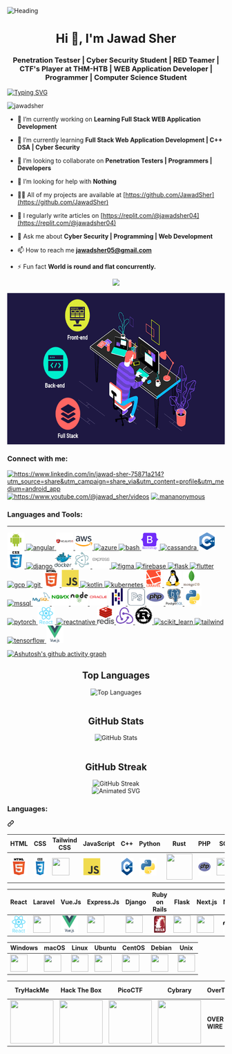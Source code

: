 ![Heading](https://camo.githubusercontent.com/4052adea05ff86d2363c8509099905444637394b603a684f544b5d89d344f362/68747470733a2f2f6d69726f2e6d656469756d2e636f6d2f76322f726573697a653a6669743a323030302f312a2d6e744c33447376632d644a35634c475274537545772e676966)
<h1 align="center">Hi 👋, I'm Jawad Sher</h1>
<h3 align="center">Penetration Testser | Cyber Security Student | RED Teamer | CTF's Player at THM-HTB | WEB Application Developer | Programmer | Computer Science Student</h3>
<a href="https://git.io/typing-svg"><img src="https://readme-typing-svg.demolab.com?font=Fira+Code&pause=1000&color=72A7FF9C&random=false&width=435&lines=I+am+JAWADSHER+from+PAKISTAN;Inspired+from+Cyber+Security+;Right+now+I+am+Learning+;Cyber+Security+-+Penetration+Testing;Capture+the+Flag+at+THM+-+HTB;Full+Stack+Web+Application+Development;Programming+%2B+Computer+Networking;DSA+in+C%2B%2B+Programming" alt="Typing SVG" /></a>
<p align="left"> <img src="https://komarev.com/ghpvc/?username=jawadsher&label=Profile%20views&color=0e75b6&style=flat" alt="jawadsher" /> </p>


- 🔭 I’m currently working on **Learning Full Stack WEB Application Development**

- 🌱 I’m currently learning **Full Stack Web Application Development | C++ DSA | Cyber Security**

- 👯 I’m looking to collaborate on **Penetration Testers | Programmers | Developers**

- 🤝 I’m looking for help with **Nothing**

- 👨‍💻 All of my projects are available at [https://github.com/JawadSher](https://github.com/JawadSher)

- 📝 I regularly write articles on [https://replit.com/@jawadsher04](https://replit.com/@jawadsher04)

- 💬 Ask me about **Cyber Security | Programming | Web Development**

- 📫 How to reach me **jawadsher05@gmail.com**

- ⚡ Fun fact **World is round and flat concurrently.**

  <!-- Profile Trophy -->
<div align="center">
  <img src="https://github-profile-trophy.vercel.app/?username=jawadsher&theme=juicyfresh&no-frame=true&margin-w=30&margin-h=30"/>
</div>
<p></p>

<img width="800" height="350" align="center" src="https://raw.githubusercontent.com/majdimokhtar/github-images/main/rightimagemajdigithub.gif?token=GHSAT0AAAAAABUZ7SAQ6CWAJ3EWM7P3WSBUY3GNLNQ">

<h3 align="left">Connect with me:</h3>
<p align="left">
<a href="https://linkedin.com/in/https://www.linkedin.com/in/jawad-sher-75871a214?utm_source=share&utm_campaign=share_via&utm_content=profile&utm_medium=android_app" target="blank"><img align="center" src="https://raw.githubusercontent.com/rahuldkjain/github-profile-readme-generator/master/src/images/icons/Social/linked-in-alt.svg" alt="https://www.linkedin.com/in/jawad-sher-75871a214?utm_source=share&utm_campaign=share_via&utm_content=profile&utm_medium=android_app" height="30" width="40" /></a>
<a href="https://www.youtube.com/c/https://www.youtube.com/@jawad_sher/videos" target="blank"><img align="center" src="https://raw.githubusercontent.com/rahuldkjain/github-profile-readme-generator/master/src/images/icons/Social/youtube.svg" alt="https://www.youtube.com/@jawad_sher/videos" height="30" width="40" /></a>
<a href="https://discord.gg/.mananonymous" target="blank"><img align="center" src="https://raw.githubusercontent.com/rahuldkjain/github-profile-readme-generator/master/src/images/icons/Social/discord.svg" alt=".mananonymous" height="30" width="40" /></a>
</p>

<h3 align="left">Languages and Tools:</h3>
<hr></hr>


<p align="left"> <a href="https://developer.android.com" target="_blank" rel="noreferrer"> <img src="https://raw.githubusercontent.com/devicons/devicon/master/icons/android/android-original-wordmark.svg" alt="android" width="40" height="40"/> </a> <a href="https://angular.io" target="_blank" rel="noreferrer"> <img src="https://angular.io/assets/images/logos/angular/angular.svg" alt="angular" width="40" height="40"/> </a> <a href="https://angular.io" target="_blank" rel="noreferrer"> <img src="https://raw.githubusercontent.com/devicons/devicon/master/icons/angularjs/angularjs-original-wordmark.svg" alt="angularjs" width="40" height="40"/> </a> <a href="https://aws.amazon.com" target="_blank" rel="noreferrer"> <img src="https://raw.githubusercontent.com/devicons/devicon/master/icons/amazonwebservices/amazonwebservices-original-wordmark.svg" alt="aws" width="40" height="40"/> </a> <a href="https://azure.microsoft.com/en-in/" target="_blank" rel="noreferrer"> <img src="https://www.vectorlogo.zone/logos/microsoft_azure/microsoft_azure-icon.svg" alt="azure" width="40" height="40"/> </a> <a href="https://www.gnu.org/software/bash/" target="_blank" rel="noreferrer"> <img src="https://www.vectorlogo.zone/logos/gnu_bash/gnu_bash-icon.svg" alt="bash" width="40" height="40"/> </a> <a href="https://getbootstrap.com" target="_blank" rel="noreferrer"> <img src="https://raw.githubusercontent.com/devicons/devicon/master/icons/bootstrap/bootstrap-plain-wordmark.svg" alt="bootstrap" width="40" height="40"/> </a> <a href="https://cassandra.apache.org/" target="_blank" rel="noreferrer"> <img src="https://www.vectorlogo.zone/logos/apache_cassandra/apache_cassandra-icon.svg" alt="cassandra" width="40" height="40"/> </a> <a href="https://www.w3schools.com/cpp/" target="_blank" rel="noreferrer"> <img src="https://raw.githubusercontent.com/devicons/devicon/master/icons/cplusplus/cplusplus-original.svg" alt="cplusplus" width="40" height="40"/> </a> <a href="https://www.w3schools.com/css/" target="_blank" rel="noreferrer"> <img src="https://raw.githubusercontent.com/devicons/devicon/master/icons/css3/css3-original-wordmark.svg" alt="css3" width="40" height="40"/> </a> <a href="https://www.djangoproject.com/" target="_blank" rel="noreferrer"> <img src="https://cdn.worldvectorlogo.com/logos/django.svg" alt="django" width="40" height="40"/> </a> <a href="https://www.docker.com/" target="_blank" rel="noreferrer"> <img src="https://raw.githubusercontent.com/devicons/devicon/master/icons/docker/docker-original-wordmark.svg" alt="docker" width="40" height="40"/> </a> <a href="https://www.electronjs.org" target="_blank" rel="noreferrer"> <img src="https://raw.githubusercontent.com/devicons/devicon/master/icons/electron/electron-original.svg" alt="electron" width="40" height="40"/> </a> <a href="https://expressjs.com" target="_blank" rel="noreferrer"> <img src="https://raw.githubusercontent.com/devicons/devicon/master/icons/express/express-original-wordmark.svg" alt="express" width="40" height="40"/> </a> <a href="https://www.figma.com/" target="_blank" rel="noreferrer"> <img src="https://www.vectorlogo.zone/logos/figma/figma-icon.svg" alt="figma" width="40" height="40"/> </a> <a href="https://firebase.google.com/" target="_blank" rel="noreferrer"> <img src="https://www.vectorlogo.zone/logos/firebase/firebase-icon.svg" alt="firebase" width="40" height="40"/> </a> <a href="https://flask.palletsprojects.com/" target="_blank" rel="noreferrer"> <img src="https://www.vectorlogo.zone/logos/pocoo_flask/pocoo_flask-icon.svg" alt="flask" width="40" height="40"/> </a> <a href="https://flutter.dev" target="_blank" rel="noreferrer"> <img src="https://www.vectorlogo.zone/logos/flutterio/flutterio-icon.svg" alt="flutter" width="40" height="40"/> </a> <a href="https://cloud.google.com" target="_blank" rel="noreferrer"> <img src="https://www.vectorlogo.zone/logos/google_cloud/google_cloud-icon.svg" alt="gcp" width="40" height="40"/> </a> <a href="https://git-scm.com/" target="_blank" rel="noreferrer"> <img src="https://www.vectorlogo.zone/logos/git-scm/git-scm-icon.svg" alt="git" width="40" height="40"/> </a> <a href="https://www.w3.org/html/" target="_blank" rel="noreferrer"> <img src="https://raw.githubusercontent.com/devicons/devicon/master/icons/html5/html5-original-wordmark.svg" alt="html5" width="40" height="40"/> </a> <a href="https://developer.mozilla.org/en-US/docs/Web/JavaScript" target="_blank" rel="noreferrer"> <img src="https://raw.githubusercontent.com/devicons/devicon/master/icons/javascript/javascript-original.svg" alt="javascript" width="40" height="40"/> </a> <a href="https://kotlinlang.org" target="_blank" rel="noreferrer"> <img src="https://www.vectorlogo.zone/logos/kotlinlang/kotlinlang-icon.svg" alt="kotlin" width="40" height="40"/> </a> <a href="https://kubernetes.io" target="_blank" rel="noreferrer"> <img src="https://www.vectorlogo.zone/logos/kubernetes/kubernetes-icon.svg" alt="kubernetes" width="40" height="40"/> </a> <a href="https://laravel.com/" target="_blank" rel="noreferrer"> <img src="https://raw.githubusercontent.com/devicons/devicon/master/icons/laravel/laravel-plain-wordmark.svg" alt="laravel" width="40" height="40"/> </a> <a href="https://www.linux.org/" target="_blank" rel="noreferrer"> <img src="https://raw.githubusercontent.com/devicons/devicon/master/icons/linux/linux-original.svg" alt="linux" width="40" height="40"/> </a> <a href="https://www.mongodb.com/" target="_blank" rel="noreferrer"> <img src="https://raw.githubusercontent.com/devicons/devicon/master/icons/mongodb/mongodb-original-wordmark.svg" alt="mongodb" width="40" height="40"/> </a> <a href="https://www.microsoft.com/en-us/sql-server" target="_blank" rel="noreferrer"> <img src="https://www.svgrepo.com/show/303229/microsoft-sql-server-logo.svg" alt="mssql" width="40" height="40"/> </a> <a href="https://www.mysql.com/" target="_blank" rel="noreferrer"> <img src="https://raw.githubusercontent.com/devicons/devicon/master/icons/mysql/mysql-original-wordmark.svg" alt="mysql" width="40" height="40"/> </a> <a href="https://www.nginx.com" target="_blank" rel="noreferrer"> <img src="https://raw.githubusercontent.com/devicons/devicon/master/icons/nginx/nginx-original.svg" alt="nginx" width="40" height="40"/> </a> <a href="https://nodejs.org" target="_blank" rel="noreferrer"> <img src="https://raw.githubusercontent.com/devicons/devicon/master/icons/nodejs/nodejs-original-wordmark.svg" alt="nodejs" width="40" height="40"/> </a> <a href="https://www.oracle.com/" target="_blank" rel="noreferrer"> <img src="https://raw.githubusercontent.com/devicons/devicon/master/icons/oracle/oracle-original.svg" alt="oracle" width="40" height="40"/> </a> <a href="https://pandas.pydata.org/" target="_blank" rel="noreferrer"> <img src="https://raw.githubusercontent.com/devicons/devicon/2ae2a900d2f041da66e950e4d48052658d850630/icons/pandas/pandas-original.svg" alt="pandas" width="40" height="40"/> </a> <a href="https://www.photoshop.com/en" target="_blank" rel="noreferrer"> <img src="https://raw.githubusercontent.com/devicons/devicon/master/icons/photoshop/photoshop-line.svg" alt="photoshop" width="40" height="40"/> </a> <a href="https://www.php.net" target="_blank" rel="noreferrer"> <img src="https://raw.githubusercontent.com/devicons/devicon/master/icons/php/php-original.svg" alt="php" width="40" height="40"/> </a> <a href="https://www.postgresql.org" target="_blank" rel="noreferrer"> <img src="https://raw.githubusercontent.com/devicons/devicon/master/icons/postgresql/postgresql-original-wordmark.svg" alt="postgresql" width="40" height="40"/> </a> <a href="https://www.python.org" target="_blank" rel="noreferrer"> <img src="https://raw.githubusercontent.com/devicons/devicon/master/icons/python/python-original.svg" alt="python" width="40" height="40"/> </a> <a href="https://pytorch.org/" target="_blank" rel="noreferrer"> <img src="https://www.vectorlogo.zone/logos/pytorch/pytorch-icon.svg" alt="pytorch" width="40" height="40"/> </a> <a href="https://reactjs.org/" target="_blank" rel="noreferrer"> <img src="https://raw.githubusercontent.com/devicons/devicon/master/icons/react/react-original-wordmark.svg" alt="react" width="40" height="40"/> </a> <a href="https://reactnative.dev/" target="_blank" rel="noreferrer"> <img src="https://reactnative.dev/img/header_logo.svg" alt="reactnative" width="40" height="40"/> </a> <a href="https://redis.io" target="_blank" rel="noreferrer"> <img src="https://raw.githubusercontent.com/devicons/devicon/master/icons/redis/redis-original-wordmark.svg" alt="redis" width="40" height="40"/> </a> <a href="https://redux.js.org" target="_blank" rel="noreferrer"> <img src="https://raw.githubusercontent.com/devicons/devicon/master/icons/redux/redux-original.svg" alt="redux" width="40" height="40"/> </a> <a href="https://www.rust-lang.org" target="_blank" rel="noreferrer"> <img src="https://raw.githubusercontent.com/devicons/devicon/master/icons/rust/rust-plain.svg" alt="rust" width="40" height="40"/> </a> <a href="https://scikit-learn.org/" target="_blank" rel="noreferrer"> <img src="https://upload.wikimedia.org/wikipedia/commons/0/05/Scikit_learn_logo_small.svg" alt="scikit_learn" width="40" height="40"/> </a> <a href="https://tailwindcss.com/" target="_blank" rel="noreferrer"> <img src="https://www.vectorlogo.zone/logos/tailwindcss/tailwindcss-icon.svg" alt="tailwind" width="40" height="40"/> </a> <a href="https://www.tensorflow.org" target="_blank" rel="noreferrer"> <img src="https://www.vectorlogo.zone/logos/tensorflow/tensorflow-icon.svg" alt="tensorflow" width="40" height="40"/> </a> <a href="https://vuejs.org/" target="_blank" rel="noreferrer"> <img src="https://raw.githubusercontent.com/devicons/devicon/master/icons/vuejs/vuejs-original-wordmark.svg" alt="vuejs" width="40" height="40"/> </a> </p>


[![Ashutosh's github activity graph](https://github-readme-activity-graph.vercel.app/graph?username=JawadSher&bg_color=1b2831&color=f3f1f3&line=4c9e83&point=18cb15&area=true&hide_border=true)](https://github.com/ashutosh00710/github-readme-activity-graph)

<div align="center">
  <h2>Top Languages</h2>
  <img src="https://github-readme-stats.vercel.app/api/top-langs/?username=jawadsher&layout=compact&theme=dark" alt="Top Languages" />
</div>

<br>

<div align="center">
  <h2>GitHub Stats</h2>
  <img src="https://github-readme-stats.vercel.app/api?username=jawadsher&show_icons=true&theme=dark" alt="GitHub Stats" />
</div>

<br>

<div align="center">
  <h2>GitHub Streak</h2>
  <img src="https://github-readme-streak-stats.herokuapp.com/?user=jawadsher&theme=dark" alt="GitHub Streak" />
</div>

<div align="center">
    <img src="https://raw.githubusercontent.com/sammorozov/sammorozov/0cc8dd58f3d001080d4f1d9df20010d6342d3da5/assets/github-snake.svg" alt="Animated SVG">
</div>

<div dir="auto">
  <div class="markdown-heading" dir="auto"><h3 class="heading-element" dir="auto">Languages:</h3><a id="user-content-languages" class="anchor" aria-label="Permalink: Languages:" href="#languages"><svg class="octicon octicon-link" viewBox="0 0 16 16" version="1.1" width="16" height="16" aria-hidden="true"><path d="m7.775 3.275 1.25-1.25a3.5 3.5 0 1 1 4.95 4.95l-2.5 2.5a3.5 3.5 0 0 1-4.95 0 .751.751 0 0 1 .018-1.042.751.751 0 0 1 1.042-.018 1.998 1.998 0 0 0 2.83 0l2.5-2.5a2.002 2.002 0 0 0-2.83-2.83l-1.25 1.25a.751.751 0 0 1-1.042-.018.751.751 0 0 1-.018-1.042Zm-4.69 9.64a1.998 1.998 0 0 0 2.83 0l1.25-1.25a.751.751 0 0 1 1.042.018.751.751 0 0 1 .018 1.042l-1.25 1.25a3.5 3.5 0 1 1-4.95-4.95l2.5-2.5a3.5 3.5 0 0 1 4.95 0 .751.751 0 0 1-.018 1.042.751.751 0 0 1-1.042.018 1.998 1.998 0 0 0-2.83 0l-2.5 2.5a1.998 1.998 0 0 0 0 2.83Z"></path></svg></a></div>
  <table>
    <thead>
      <tr>
        <th>HTML</th>
        <th>CSS</th>
        <th>Tailwind CSS</th>
        <th>JavaScript</th>
        <th>C++</th>
        <th>Python</th>
        <th>Rust</th>
        <th>PHP</th>
        <th>SQL</th>
        <th>Golang</th>
        <th>Ruby</th>
      </tr>
    </thead>
    <tbody>
      <tr>
      <td><img src="https://raw.githubusercontent.com/devicons/devicon/master/icons/html5/html5-original-wordmark.svg" width="40" height="40"></td>
        <td><img src="https://raw.githubusercontent.com/devicons/devicon/master/icons/css3/css3-original-wordmark.svg" width="40" height="40"></td>
        <td><img src="https://www.vectorlogo.zone/logos/tailwindcss/tailwindcss-icon.svg" width="40" height="40"></td>
        <td><img src="https://raw.githubusercontent.com/devicons/devicon/master/icons/javascript/javascript-original.svg" width="40" height="40"></td>
        <td><img src="https://raw.githubusercontent.com/devicons/devicon/master/icons/cplusplus/cplusplus-original.svg" width="40" height="40"></td>
        <td><img src="https://raw.githubusercontent.com/devicons/devicon/master/icons/python/python-original.svg" width="40" height="40"></td>
        <td><img src="https://www.svgrepo.com/show/376347/rust.svg" width="60" height="60"></td>
        <td><img src="https://raw.githubusercontent.com/devicons/devicon/master/icons/php/php-original.svg" width="40" height="40"></td>
        <td><img src="https://www.svgrepo.com/show/303229/microsoft-sql-server-logo.svg" width="40" height="40"></td>
        <td><img src="https://raw.githubusercontent.com/devicons/devicon/master/icons/go/go-original.svg" width="40" height="40"></td>
        <td><img src="https://raw.githubusercontent.com/devicons/devicon/master/icons/ruby/ruby-original.svg" width="40" height="40"></td>
      </tr>
    </tbody>
  </table>
 <table>
    <thead>
        <tr>
            <th>React</th>
            <th>Laravel</th>
            <th>Vue.Js</th>
            <th>Express.Js</th>
            <th>Django</th>
            <th>Ruby on Rails</th>
            <th>Flask</th>
            <th>Next.js</th>
            <th>Node.js</th>
            <th>MySQL</th>
            <th>MongoDB</th>
            <th>Microsoft SQL Server</th>
        </tr>
    </thead>
    <tbody>
        <tr>
            <td><img src="https://raw.githubusercontent.com/devicons/devicon/master/icons/react/react-original-wordmark.svg" width="40" height="40"></td>
            <td><img src="https://img.icons8.com/?size=64&id=hUvxmdu7Rloj&format=png" width="40" height="40"></td>
            <td><img src="https://raw.githubusercontent.com/devicons/devicon/master/icons/vuejs/vuejs-original-wordmark.svg" width="40" height="40"></td>
            <td><img src="https://img.icons8.com/?size=64&id=2ZOaTclOqD4q&format=png" width="40" height="40"></td>
            <td><img src="https://cdn.worldvectorlogo.com/logos/django.svg" width="40" height="40"></td>
            <td><img src="https://raw.githubusercontent.com/devicons/devicon/master/icons/rails/rails-original-wordmark.svg" width="40" height="40"></td>
            <td><img src="https://www.vectorlogo.zone/logos/pocoo_flask/pocoo_flask-icon.svg" width="40" height="40"></td>
            <td><img src="https://www.vectorlogo.zone/logos/zeit/zeit-icon.svg" width="40" height="40"></td>
            <td><img src="https://raw.githubusercontent.com/devicons/devicon/master/icons/nodejs/nodejs-original-wordmark.svg" width="40" height="40"></td>
            <td><img src="https://raw.githubusercontent.com/devicons/devicon/master/icons/mysql/mysql-original-wordmark.svg" width="40" height="40"></td>
            <td><img src="https://www.vectorlogo.zone/logos/mongodb/mongodb-icon.svg" width="40" height="40"></td>
            <td><img src="https://www.svgrepo.com/show/303229/microsoft-sql-server-logo.svg" width="40" height="40"></td>
        </tr>
    </tbody>
</table>

<table>
    <thead>
        <tr>
            <th>Windows</th>
            <th>macOS</th>
            <th>Linux</th>
            <th>Ubuntu</th>
            <th>CentOS</th>
            <th>Debian</th>
            <th>Unix</th>
        </tr>
    </thead>
    <tbody>
        <tr>
            <td><img src="https://cdn3.iconfinder.com/data/icons/logos-brands-3/24/logo_brand_brands_logos_microsoft_windows-512.png" width="40" height="40"></td>
            <td><img src="https://www.vectorlogo.zone/logos/apple/apple-icon.svg" width="40" height="40"></td>
            <td><img src="https://www.vectorlogo.zone/logos/linux/linux-icon.svg" width="40" height="40"></td>
            <td><img src="https://upload.wikimedia.org/wikipedia/commons/a/ab/Logo-ubuntu_cof-orange-hex.svg" width="40" height="40"></td>
            <td><img src="https://www.vectorlogo.zone/logos/centos/centos-icon.svg" width="40" height="40"></td>
            <td><img src="https://www.vectorlogo.zone/logos/debian/debian-icon.svg" width="40" height="40"></td>
            <td><img src="https://img.icons8.com/?size=48&id=17851&format=png" width="40" height="40"></td>
        </tr>
    </tbody>
</table>
<table>
    <thead>
        <tr>
            <th>TryHackMe</th>
            <th>Hack The Box</th>
            <th>PicoCTF</th>
            <th>Cybrary</th>
            <th>OverTheWire</th>
            <th>Root-Me</th>
            <th>VulnHub</th>
            <th>CTF365</th>
            <th>Blue Team Labs</th>
          <th>CTF Time.org</th>
          <th>Hacker 1O1</th>
        </tr>
    </thead>
    <tbody>
        <tr>
            <td><img src="https://assets.tryhackme.com/img/logo/tryhackme_logo_full.svg" width="100" height="100"></td>
            <td><img src="https://www.hackthebox.com/images/logo-htb.svg" width="100" height="100"></td>
            <td><img src="https://picoctf.org/img/logos/picoctf-logo-horizontal-white.svg" width="100" height="100"></td>
            <td><img src="https://assets-global.website-files.com/63eef15e3ff8fd318e9a6888/6459f4a5613941f629069dc2_Logo-Full-White.svg" width="100" height="100"></td>
            <td><h4>OVER THE WIRE</h4></td>
            <td><img src="https://www.root-me.org/IMG/logo/siteon0.svg?1637496509" width="100" height="100"></td>
            <td><img src="https://www.vulnhub.com/static/img/logo.svg" width="100" height="100"></td>
            <td><img src="https://ctf365.com/assets/207c52f4f77a18010a6bab48283051dc.png" width="130" height="30"></td>
            <td><img src="https://blueteamlabs.online/landpage/images/500_x_500_Logo_White_Border.png" width="100" height="50" ></td>
          <td><img src="https://ctftime.org/static/images/ct/logo.svg" width="100" height="100" ></td>
          <td><img src="https://www.hacker101.com/assets/Hacker101_logo.png" width="120" height="30" ></td>
        </tr>
    </tbody>
</table>



</div>




